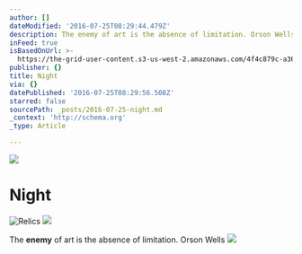 ```yaml
---
author: []
dateModified: '2016-07-25T08:29:44.479Z'
description: The enemy of art is the absence of limitation. Orson Wells
inFeed: true
isBasedOnUrl: >-
  https://the-grid-user-content.s3-us-west-2.amazonaws.com/4f4c879c-a366-4242-933c-8afcc29d41d2.jpg
publisher: {}
title: Night
via: {}
datePublished: '2016-07-25T08:29:56.508Z'
starred: false
sourcePath: _posts/2016-07-25-night.md
_context: 'http://schema.org'
_type: Article

---
```

![](https://the-grid-user-content.s3-us-west-2.amazonaws.com/f394b851-bac9-4167-8be6-87fe67115214.jpg)

# Night
![Relics](https://imgflo.herokuapp.com/graph/vahj1ThiexotieMo/9fabe75c23909322b24fae637a517bc6/croprotate.jpg?cropheight=1079&cropwidth=1628&degrees=0&input=https://the-grid-user-content.s3-us-west-2.amazonaws.com/4f4c879c-a366-4242-933c-8afcc29d41d2.jpg&x=0&y=0)
![](https://imgflo.herokuapp.com/graph/vahj1ThiexotieMo/cb5dced46a8ea0dd560db70878755195/croprotate.jpg?cropheight=1079&cropwidth=1628&degrees=0&input=https://the-grid-user-content.s3-us-west-2.amazonaws.com/021e357e-ddc6-44f8-80cd-4d6f85f18a2b.jpg&x=0&y=0)

The **enemy** of art is the absence of limitation. Orson Wells
![](https://imgflo.herokuapp.com/graph/vahj1ThiexotieMo/eef18fdff643252385ece255dd0c0818/croprotate.jpg?cropheight=1079&cropwidth=1628&degrees=0&input=https://the-grid-user-content.s3-us-west-2.amazonaws.com/d7fc6512-3b83-4081-ab2d-e0f6d0a8f3b5.jpg&x=0&y=0)